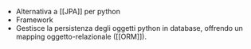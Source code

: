 - Alternativa a [[JPA]] per python
- Framework
- Gestisce la persistenza degli oggetti python in database, offrendo un mapping oggetto-relazionale ([[ORM]]).